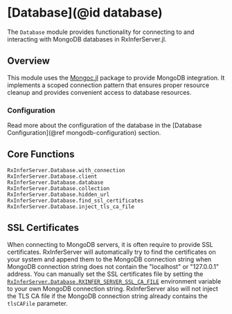 # [Database](@id database)

The `Database` module provides functionality for connecting to and interacting with MongoDB databases in RxInferServer.jl.

## Overview

This module uses the [Mongoc.jl](https://github.com/felipenoris/Mongoc.jl) package to provide MongoDB integration. It implements a scoped connection pattern that ensures proper resource cleanup and provides convenient access to database resources.

### Configuration

Read more about the configuration of the database in the [Database Configuration](@ref mongodb-configuration) section.

## Core Functions

```@docs
RxInferServer.Database.with_connection
RxInferServer.Database.client
RxInferServer.Database.database
RxInferServer.Database.collection
RxInferServer.Database.hidden_url
RxInferServer.Database.find_ssl_certificates
RxInferServer.Database.inject_tls_ca_file
```

## SSL Certificates

When connecting to MongoDB servers, it is often require to provide SSL certificates. RxInferServer will automatically try to find the certificates on your system and append them to the MongoDB connection string when MongoDB connection string does not contain the "localhost" or "127.0.0.1" address. You can manually set the SSL certificates file by setting the [`RxInferServer.Database.RXINFER_SERVER_SSL_CA_FILE`](@ref) environment variable to your own MongoDB connection string. RxInferServer also will not inject the TLS CA file if the MongoDB connection string already contains the `tlsCAFile` parameter.
